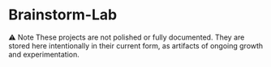 # Brainstorm-Lab
⚠️ Note These projects are not polished or fully documented. They are stored here intentionally in their current form, as artifacts of ongoing growth and experimentation.
